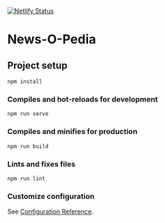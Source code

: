 [![Netlify Status](https://api.netlify.com/api/v1/badges/6ce7496a-3551-44a6-8588-a4bb949e5da1/deploy-status)](https://app.netlify.com/sites/news-o-pedia/deploys)

# News-O-Pedia

## Project setup
```
npm install
```

### Compiles and hot-reloads for development
```
npm run serve
```

### Compiles and minifies for production
```
npm run build
```

### Lints and fixes files
```
npm run lint
```

### Customize configuration
See [Configuration Reference](https://cli.vuejs.org/config/).

<!-- from b215f9c99b1448159bfec166ffc88898 to latest yashk.comp -->
